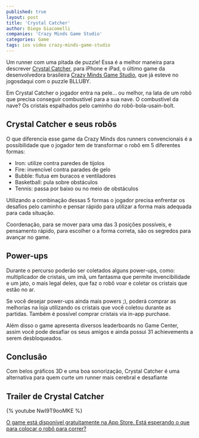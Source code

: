 ```yaml
---
published: true
layout: post
title: 'Crystal Catcher'
author: Diego Giacomelli
companies: 'Crazy Minds Game Studio'
categories: Game
tags: ios video crazy-minds-game-studio
---
```

Um runner com uma pitada de puzzle! Essa é a melhor maneira para descrever [Crystal Catcher](http://site.crazyminds.net/p/crystal-catcher.html), para iPhone e iPad, o último game da desenvolvedora brasileira [Crazy Minds Game Studio](http://site.crazyminds.net), que já esteve no jogosdaqui com o puzzle BLLUBY.

Em Crystal Catcher o jogador entra na pele… ou melhor, na lata de um robô que precisa conseguir combustível para a sua nave. O combustível da nave? Os cristais espalhados pelo caminho do robô-bola-usain-bolt.

## Crystal Catcher e seus robôs
O que diferencia esse game da Crazy Minds dos runners convencionais é a possibilidade que o jogador tem de transformar o robô em 5 diferentes formas:

* Iron: utilize contra paredes de tijolos
* Fire: invencível contra parades de gelo
* Bubble: flutua em buracos e ventiladores
* Basketball: pula sobre obstáculos
* Tennis: passa por baixo ou no meio de obstáculos

Utilizando a combinação dessas 5 formas o jogador precisa enfrentar os desafios pelo caminho e pensar rápido para utilizar a forma mais adequada para cada situação.

Coordenação, para se mover para uma das 3 posições possíveis, e pensamento rápido, para escolher o a forma correta, são os segredos para avançar no game.

## Power-ups
Durante o percurso poderão ser coletados alguns power-ups, como: multiplicador de cristais, um imã, um fantasma que permite invencibilidade e um jato, o mais legal deles, que faz o robô voar e coletar os cristais que estão no ar.

Se você desejar power-ups ainda mais powers ;), poderá comprar as melhorias na loja utilizando os cristais que você coletou durante as partidas. Também é possível comprar cristais via in-app purchase.

Além disso o game apresenta diversos leaderboards no Game Center, assim você pode desafiar os seus amigos e ainda possui 31 achievements a serem desbloqueados.


## Conclusão
Com belos gráficos 3D e uma boa sonorização, Crystal Catcher é uma alternativa para quem curte um runner mais cerebral e desafiante

## Trailer de Crystal Catcher

{% youtube NwI9T9ooMKE %}

[O game está disponível gratuitamente na App Store. Está esperando o que para colocar o robô para correr?](http://itunes.apple.com/us/app/crystal-catcher/id543078952?l=pt&amp;ls=1&amp;mt=8)
